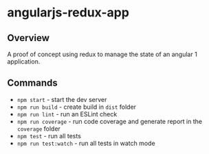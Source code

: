 angularjs-redux-app
===================

## Overview
A proof of concept using redux to manage the state of an angular 1 application.

## Commands
- `npm start` - start the dev server
- `npm run build` - create build in `dist` folder
- `npm run lint` - run an ESLint check
- `npm run coverage` - run code coverage and generate report in the `coverage` folder
- `npm test` - run all tests
- `npm run test:watch` - run all tests in watch mode


